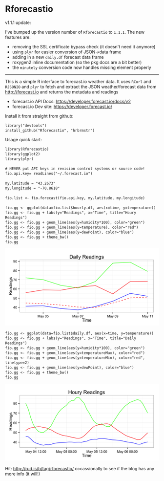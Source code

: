 Rforecastio
===========

v1.1.1 update:

I've bumped up the version number of `Rforecastio` to `1.1.1`. The new features are:

- removing the SSL certificate bypass check (it doesn't need it anymore)
- using `plyr` for easier conversion of JSON->data frame
- adding in a new `daily.df` forecast data frame
- roxygen2 inline documentation (so the pkg docs are a bit better)
- the `minutely` conversion code now handles missing element properly

*********

This is a simple R interface to forecast.io weather data. It uses `RCurl` and `RJSONIO` and `plyr` to fetch and extract the JSON weather/forecast data from http://forecast.io and returns the metadata and readings

- forecast.io API Docs: https://developer.forecast.io/docs/v2
- forecast.io Dev site: https://developer.forecast.io/

Install it from straight from github:

    library("devtools")
    install_github("Rforecastio", "hrbrmstr")


Usage quick start: 

    library(Rforecastio)
    library(ggplot2)
    library(plyr)

    # NEVER put API keys in revision control systems or source code!
    fio.api.key= readLines("~/.forecast.io")

    my.latitude = "43.2673"
    my.longitude = "-70.8618"

    fio.list <- fio.forecast(fio.api.key, my.latitude, my.longitude)

    fio.gg <- ggplot(data=fio.list$hourly.df, aes(x=time, y=temperature))
    fio.gg <- fio.gg + labs(y="Readings", x="Time", title="Houry Readings")
    fio.gg <- fio.gg + geom_line(aes(y=humidity*100), color="green")
    fio.gg <- fio.gg + geom_line(aes(y=temperature), color="red")
    fio.gg <- fio.gg + geom_line(aes(y=dewPoint), color="blue")
    fio.gg <- fio.gg + theme_bw()
    fio.gg

![hourly](/examples/hourly.png)

    fio.gg <- ggplot(data=fio.list$daily.df, aes(x=time, y=temperature))
    fio.gg <- fio.gg + labs(y="Readings", x="Time", title="Daily Readings")
    fio.gg <- fio.gg + geom_line(aes(y=humidity*100), color="green")
    fio.gg <- fio.gg + geom_line(aes(y=temperatureMax), color="red")
    fio.gg <- fio.gg + geom_line(aes(y=temperatureMin), color="red", linetype=2)
    fio.gg <- fio.gg + geom_line(aes(y=dewPoint), color="blue")
    fio.gg <- fio.gg + theme_bw()
    fio.gg
    
![hourly](/examples/daily.png)

Hit: http://rud.is/b/tag/rforecastio/ occassionally to see if the blog has any more info (it will!)

